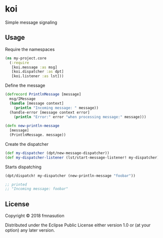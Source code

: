 # koi

Simple message signaling

## Usage

Require the namespaces
```clojure
(ns my-project.core
  (:require
   [koi.message :as msg]
   [koi.dispatcher :as dpt]
   [koi.listener :as lst]))
```

Define the message
```clojure
(defrecord PrintlnMessage [message]
  msg/IMessage
  (handle [message context]
    (println "Incoming message: " message))
  (handle-error [message context error]
    (println "Error:" error "when processing message:" message)))
    
(defn new-println-message
  [message]
  (PrintlnMessage. message))
```

Create the dispatcher
```clojure 
(def my-dispatcher (dpt/new-message-dispatcher))
(def my-dispatcher-listener (lst/start-message-listener! my-dispatcher))
```

Starts dispatching 
```clojure
(dpt/dispatch! my-dispatcher (new-println-message "foobar"))

;; printed
;; "Incoming message: foobar"
```

## License

Copyright © 2018 fmnasution

Distributed under the Eclipse Public License either version 1.0 or (at
your option) any later version.
